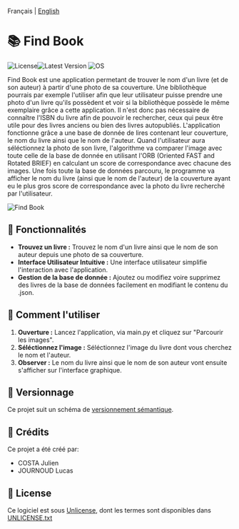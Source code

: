 Français | [English](README_en.md)

# 📚  **Find Book**
![License](https://img.shields.io/badge/License-UNLICENSE-red)![Latest Version](https://img.shields.io/badge/Version-1.0.0-blue) ![OS](https://img.shields.io/badge/OS-Windows%2FmacOS%2FLinux-green)

Find Book est une application permetant de trouver le nom d'un livre (et de son auteur) à partir d'une photo de sa couverture.
Une bibliothèque pourrais par exemple l'utiliser afin que leur utilisateur puisse prendre une photo d'un livre qu'ils possèdent et voir si la bibliothèque possède le même exemplaire grâce a cette application.
Il n'est donc pas nécessaire de connaître l'ISBN du livre afin de pouvoir le rechercher, ceux qui peux être utile pour des livres anciens ou bien des livres autopubliés. 
L'application fonctionne grâce a une base de donnée de lires contenant leur couverture, le nom du livre ainsi que le nom de l'auteur.
Quand l'utilisateur aura séléctionnez la photo de son livre, l'algorithme va comparer l'image avec toute celle de la base de donnée en utilisant l'ORB (Oriented FAST and Rotated BRIEF) en calculant un score de correspondance avec chacune des images.
Une fois toute la base de données parcouru, le programme va afficher le nom du livre (ainsi que le nom de l'auteur) de la couverture ayant eu le plus gros score de correspondance avec la photo du livre recherché par l'utilisateur.

![Find Book](https://i.ibb.co/LR70by5/image.png)


## 🔧 Fonctionnalités

- **Trouvez un livre :** Trouvez le nom d'un livre ainsi que le nom de son auteur depuis une photo de sa couverture.
- **Interface Utilisateur Intuitive :** Une interface utilisateur simplifie l'interaction avec l'application.
- **Gestion de la base de donnée :** Ajoutez ou modifiez voire supprimez des livres de la base de données facilement en modifiant le contenu du .json.


## 📖 Comment l'utiliser

1. **Ouverture :** Lancez l'application, via main.py et cliquez sur "Parcourir les images".
3. **Séléctionnez l'image :** Séléctionnez l'image du livre dont vous cherchez le nom et l'auteur.
2. **Observer :** Le nom du livre ainsi que le nom de son auteur vont ensuite s'afficher sur l'interface graphique.

## 🔢 Versionnage
Ce projet suit un schéma de [versionnement sémantique](https://semver.org/).

## 🤝 Crédits
Ce projet a été créé par:
- COSTA Julien
- JOURNOUD Lucas

## 📄 License
Ce logiciel est sous [Unlicense](https://web.archive.org/web/20230703162904/https://unlicense.org/), dont les termes sont disponibles dans [UNLICENSE.txt](UNLICENSE.txt)
